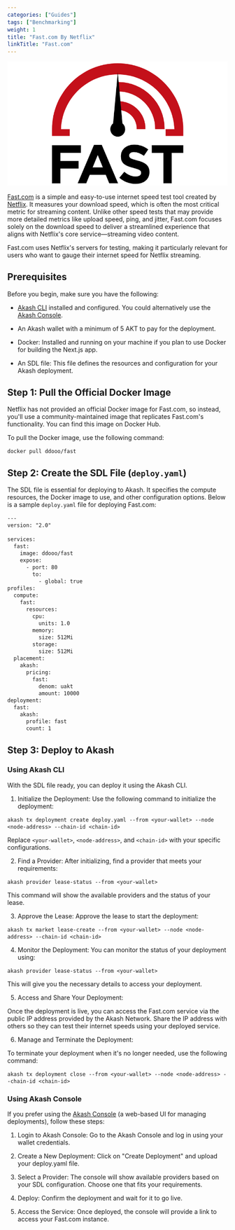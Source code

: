 ```yaml
---
categories: ["Guides"]
tags: ["Benchmarking"]
weight: 1
title: "Fast.com By Netflix"
linkTitle: "Fast.com"
---
```


![](../../../assets/fast-logo.png)

[Fast.com](https://fast.com) is a simple and easy-to-use internet speed test tool created by[ Netflix](https://netflix.com). It measures your download speed, which is often the most critical metric for streaming content. Unlike other speed tests that may provide more detailed metrics like upload speed, ping, and jitter, Fast.com focuses solely on the download speed to deliver a streamlined experience that aligns with Netflix's core service—streaming video content.

Fast.com uses Netflix's servers for testing, making it particularly relevant for users who want to gauge their internet speed for Netflix streaming.

## Prerequisites

Before you begin, make sure you have the following:

- [Akash CLI](/docs/getting-started/quickstart-guides/akash-cli/) installed and configured. You could alternatively use the [Akash Console](https://console.akash.network/deployments). 

- An Akash wallet with a minimum of 5 AKT to pay for the deployment.

- Docker: Installed and running on your machine if you plan to use Docker for building the Next.js app.

- An SDL file: This file defines the resources and configuration for your Akash deployment.

## Step 1: Pull the Official Docker Image

Netflix has not provided an official Docker image for Fast.com, so instead, you'll use a community-maintained image that replicates Fast.com's functionality. You can find this image on Docker Hub.

To pull the Docker image, use the following command:

```
docker pull ddooo/fast
```

## Step 2: Create the SDL File (`deploy.yaml`)

The SDL file is essential for deploying to Akash. It specifies the compute resources, the Docker image to use, and other configuration options. Below is a sample `deploy.yaml` file for deploying Fast.com:

```
---
version: "2.0"

services:
  fast:
    image: ddooo/fast
    expose:
      - port: 80
        to:
          - global: true
profiles:
  compute:
    fast:
      resources:
        cpu:
          units: 1.0
        memory:
          size: 512Mi
        storage:
          size: 512Mi
  placement:
    akash:
      pricing:
        fast:
          denom: uakt
          amount: 10000
deployment:
  fast:
    akash:
      profile: fast
      count: 1
```

## Step 3: Deploy to Akash 

### Using Akash CLI

With the SDL file ready, you can deploy it using the Akash CLI.

1. Initialize the Deployment: Use the following command to initialize the deployment:

```
akash tx deployment create deploy.yaml --from <your-wallet> --node <node-address> --chain-id <chain-id>
```

Replace `<your-wallet>`, `<node-address>`, and `<chain-id>` with your specific configurations.

2. Find a Provider: After initializing, find a provider that meets your requirements:

```
akash provider lease-status --from <your-wallet>
```

This command will show the available providers and the status of your lease.

3. Approve the Lease: Approve the lease to start the deployment:

```
akash tx market lease-create --from <your-wallet> --node <node-address> --chain-id <chain-id>
```

4. Monitor the Deployment: You can monitor the status of your deployment using:

```
akash provider lease-status --from <your-wallet>
```
This will give you the necessary details to access your deployment.

5. Access and Share Your Deployment:

Once the deployment is live, you can access the Fast.com service via the public IP address provided by the Akash Network. Share the IP address with others so they can test their internet speeds using your deployed service.

6. Manage and Terminate the Deployment:

To terminate your deployment when it's no longer needed, use the following command:

```
akash tx deployment close --from <your-wallet> --node <node-address> --chain-id <chain-id>
```

### Using Akash Console

If you prefer using the [Akash Console](https://console.akash.network/) (a web-based UI for managing deployments), follow these steps:

1. Login to Akash Console: Go to the Akash Console and log in using your wallet credentials.

2. Create a New Deployment: Click on "Create Deployment" and upload your deploy.yaml file.

3. Select a Provider: The console will show available providers based on your SDL configuration. Choose one that fits your requirements.

4. Deploy: Confirm the deployment and wait for it to go live.

5. Access the Service: Once deployed, the console will provide a link to access your Fast.com instance.


